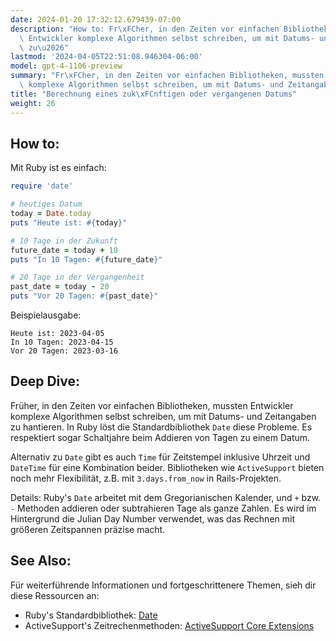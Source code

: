 ```yaml
---
date: 2024-01-20 17:32:12.679439-07:00
description: "How to: Fr\xFCher, in den Zeiten vor einfachen Bibliotheken, mussten\
  \ Entwickler komplexe Algorithmen selbst schreiben, um mit Datums- und Zeitangaben\
  \ zu\u2026"
lastmod: '2024-04-05T22:51:08.946304-06:00'
model: gpt-4-1106-preview
summary: "Fr\xFCher, in den Zeiten vor einfachen Bibliotheken, mussten Entwickler\
  \ komplexe Algorithmen selbst schreiben, um mit Datums- und Zeitangaben zu hantieren."
title: "Berechnung eines zuk\xFCnftigen oder vergangenen Datums"
weight: 26
---
```


## How to:
Mit Ruby ist es einfach:

```Ruby
require 'date'

# heutiges Datum
today = Date.today
puts "Heute ist: #{today}"

# 10 Tage in der Zukunft
future_date = today + 10
puts "In 10 Tagen: #{future_date}"

# 20 Tage in der Vergangenheit
past_date = today - 20
puts "Vor 20 Tagen: #{past_date}"
```

Beispielausgabe:

```
Heute ist: 2023-04-05
In 10 Tagen: 2023-04-15
Vor 20 Tagen: 2023-03-16
```

## Deep Dive:
Früher, in den Zeiten vor einfachen Bibliotheken, mussten Entwickler komplexe Algorithmen selbst schreiben, um mit Datums- und Zeitangaben zu hantieren. In Ruby löst die Standardbibliothek `Date` diese Probleme. Es respektiert sogar Schaltjahre beim Addieren von Tagen zu einem Datum.

Alternativ zu `Date` gibt es auch `Time` für Zeitstempel inklusive Uhrzeit und `DateTime` für eine Kombination beider. Bibliotheken wie `ActiveSupport` bieten noch mehr Flexibilität, z.B. mit `3.days.from_now` in Rails-Projekten.

Details: Ruby's `Date` arbeitet mit dem Gregorianischen Kalender, und `+` bzw. `-` Methoden addieren oder subtrahieren Tage als ganze Zahlen. Es wird im Hintergrund die Julian Day Number verwendet, was das Rechnen mit größeren Zeitspannen präzise macht.

## See Also:
Für weiterführende Informationen und fortgeschrittenere Themen, sieh dir diese Ressourcen an:

- Ruby's Standardbibliothek: [Date](https://ruby-doc.org/stdlib-3.0.0/libdoc/date/rdoc/Date.html)
- ActiveSupport's Zeitrechenmethoden: [ActiveSupport Core Extensions](https://guides.rubyonrails.org/active_support_core_extensions.html#extensions-to-date)

